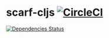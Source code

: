 # scarf-cljs [![CircleCI](https://img.shields.io/circleci/project/github/n2o/scarf.svg)](https://circleci.com/gh/n2o/scarf)

[![Dependencies Status](https://jarkeeper.com/n2o/scarf-cljs/status.svg)](https://jarkeeper.com/n2o/scarf-cljs)
